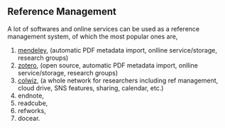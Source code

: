 ## Reference Management

A lot of softwares and online services can be used as a reference management system, of which the most popular ones are, 

1. [mendeley](http://www.mendeley.com/), (automatic PDF metadata import, onlline service/storage, research groups)
2. [zotero](http://www.zotero.org/), (open source, automatic PDF metadata import, onlline service/storage, research groups)
3. [colwiz](https://www.colwiz.com), (a whole network for researchers including ref management, cloud drive, SNS features, sharing, calendar, etc.)
4. endnote,
5. readcube,
6. refworks,
7. docear.

